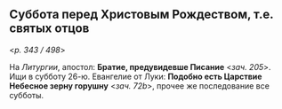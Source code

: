 ## Суббота перед Христовым Рождеством, т.е. святых отцов

<*p. 343 / 498*>
 
На *Литургии*, апостол: **Братие, предувидевше Писание** <*зач. 205*>. Ищи в субботу 26-ю. 
Евангелие от Луки: **Подобно есть Царствие Небесное зерну горушну** <*зач. 72b*>, 
прочее же последование все субботы. 
